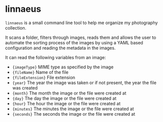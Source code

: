 # linnaeus

`linnaeus` is a small command line tool to help me organize my photography collection.

It scans a folder, filters through images, reads them and allows the user to automate the sorting process of the images by using a YAML based configuration and reading the metadata in the images.

It can read the following variables from an image:
- `{imageType}` MIME type as specified by the image
- `{fileName}` Name of the file
- `{fileExtension}` File extension
- `{year}` The year the image was taken or if not present, the year the file was created
- `{month}` The month the image or the file were created at
- `{day}` The day the image or the file were created at
- `{hour}` The hour the image or the file were created at
- `{minutes}` The minutes the image or the file were created at
- `{seconds}` The seconds the image or the file were created at
